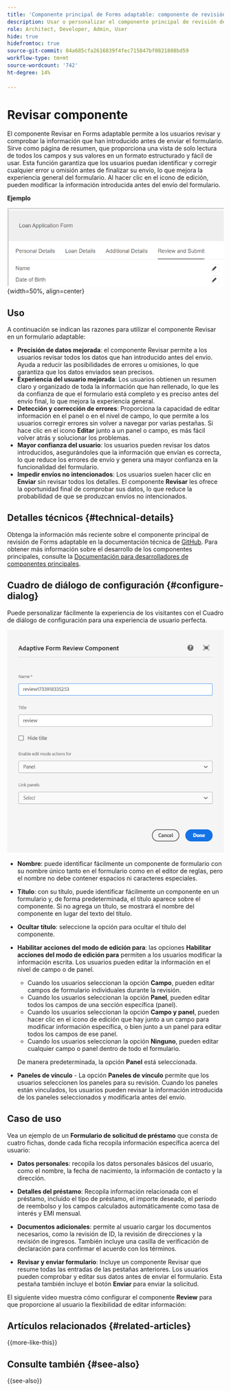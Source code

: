 ```yaml
---
title: 'Componente principal de Forms adaptable: componente de revisión'
description: Usar o personalizar el componente principal de revisión de Forms adaptable.
role: Architect, Developer, Admin, User
hide: true
hidefromtoc: true
source-git-commit: 04a685cfa2616839f4fec715847bf0821808bd59
workflow-type: tm+mt
source-wordcount: '742'
ht-degree: 14%

---
```



# Revisar componente

El componente Revisar en Forms adaptable permite a los usuarios revisar y comprobar la información que han introducido antes de enviar el formulario. Sirve como página de resumen, que proporciona una vista de solo lectura de todos los campos y sus valores en un formato estructurado y fácil de usar. Esta función garantiza que los usuarios puedan identificar y corregir cualquier error u omisión antes de finalizar su envío, lo que mejora la experiencia general del formulario. Al hacer clic en el icono de edición, pueden modificar la información introducida antes del envío del formulario.

**Ejemplo**

![Componente de revisión](/help/adaptive-forms/assets/review-component.png){width=50%, align=center}

## Uso

A continuación se indican las razones para utilizar el componente Revisar en un formulario adaptable:

- **Precisión de datos mejorada**: el componente Revisar permite a los usuarios revisar todos los datos que han introducido antes del envío. Ayuda a reducir las posibilidades de errores u omisiones, lo que garantiza que los datos enviados sean precisos.
- **Experiencia del usuario mejorada**: Los usuarios obtienen un resumen claro y organizado de toda la información que han rellenado, lo que les da confianza de que el formulario está completo y es preciso antes del envío final, lo que mejora la experiencia general.
- **Detección y corrección de errores**: Proporciona la capacidad de editar información en el panel o en el nivel de campo, lo que permite a los usuarios corregir errores sin volver a navegar por varias pestañas. Si hace clic en el icono **Editar** junto a un panel o campo, es más fácil volver atrás y solucionar los problemas.
- **Mayor confianza del usuario**: los usuarios pueden revisar los datos introducidos, asegurándoles que la información que envían es correcta, lo que reduce los errores de envío y genera una mayor confianza en la funcionalidad del formulario.
- **Impedir envíos no intencionados**: Los usuarios suelen hacer clic en **Enviar** sin revisar todos los detalles. El componente **Revisar** les ofrece la oportunidad final de comprobar sus datos, lo que reduce la probabilidad de que se produzcan envíos no intencionados.


## Detalles técnicos {#technical-details}

Obtenga la información más reciente sobre el componente principal de revisión de Forms adaptable en la documentación técnica de [GitHub](https://github.com/adobe/aem-core-forms-components/tree/master/ui.af.apps/src/main/content/jcr_root/apps/core/fd/components/form/textinput/v1/textinput). Para obtener más información sobre el desarrollo de los componentes principales, consulte la [Documentación para desarrolladores de componentes principales](/help/developing/overview.md).

## Cuadro de diálogo de configuración {#configure-dialog}

Puede personalizar fácilmente la experiencia de los visitantes con el Cuadro de diálogo de configuración para una experiencia de usuario perfecta.

![Cuadro De Diálogo De Configuración](/help/adaptive-forms/assets/review-component-configure-dialog.png)

- **Nombre**: puede identificar fácilmente un componente de formulario con su nombre único tanto en el formulario como en el editor de reglas, pero el nombre no debe contener espacios ni caracteres especiales.

- **Título**: con su título, puede identificar fácilmente un componente en un formulario y, de forma predeterminada, el título aparece sobre el componente. Si no agrega un título, se mostrará el nombre del componente en lugar del texto del título.
- **Ocultar título**: seleccione la opción para ocultar el título del componente.
- **Habilitar acciones del modo de edición para**: las opciones **Habilitar acciones del modo de edición para** permiten a los usuarios modificar la información escrita. Los usuarios pueden editar la información en el nivel de campo o de panel.
   - Cuando los usuarios seleccionan la opción **Campo**, pueden editar campos de formulario individuales durante la revisión.
   - Cuando los usuarios seleccionan la opción **Panel**, pueden editar todos los campos de una sección específica (panel).
   - Cuando los usuarios seleccionan la opción **Campo y panel**, pueden hacer clic en el icono de edición que hay junto a un campo para modificar información específica, o bien junto a un panel para editar todos los campos de ese panel.
   - Cuando los usuarios seleccionan la opción **Ninguno**, pueden editar cualquier campo o panel dentro de todo el formulario.

  De manera predeterminada, la opción **Panel** está seleccionada.

- **Paneles de vínculo** - La opción **Paneles de vínculo** permite que los usuarios seleccionen los paneles para su revisión. Cuando los paneles están vinculados, los usuarios pueden revisar la información introducida de los paneles seleccionados y modificarla antes del envío.

## Caso de uso

Vea un ejemplo de un **Formulario de solicitud de préstamo** que consta de cuatro fichas, donde cada ficha recopila información específica acerca del usuario:

- **Datos personales**: recopila los datos personales básicos del usuario, como el nombre, la fecha de nacimiento, la información de contacto y la dirección.

- **Detalles del préstamo**: Recopila información relacionada con el préstamo, incluido el tipo de préstamo, el importe deseado, el período de reembolso y los campos calculados automáticamente como tasa de interés y EMI mensual.

- **Documentos adicionales**: permite al usuario cargar los documentos necesarios, como la revisión de ID, la revisión de direcciones y la revisión de ingresos. También incluye una casilla de verificación de declaración para confirmar el acuerdo con los términos.

- **Revisar y enviar formulario**: Incluye un componente Revisar que resume todas las entradas de las pestañas anteriores. Los usuarios pueden comprobar y editar sus datos antes de enviar el formulario. Esta pestaña también incluye el botón **Enviar** para enviar la solicitud.

El siguiente vídeo muestra cómo configurar el componente **Review** para que proporcione al usuario la flexibilidad de editar información:

## Artículos relacionados {#related-articles}

{{more-like-this}}

## Consulte también {#see-also}

{{see-also}}

